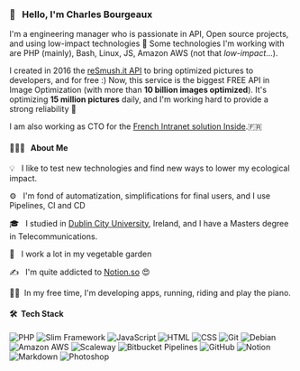 ### 👋  &nbsp; Hello, I'm Charles Bourgeaux

I'm a engineering manager who is passionate in API, Open source projects, and using low-impact technologies 🌱
Some technologies I'm working with are PHP (mainly), Bash, Linux, JS, Amazon AWS (not that *low-impact*...).

I created in 2016 the [reSmush.it API](https://resmush.it) to bring optimized pictures to developers, and for free :) 
Now, this service is the biggest FREE API in Image Optimization (with more than **10 billion images optimized**). It's optimizing **15 million pictures** daily, and I'm working hard to provide a strong reliability 💪

I am also working as CTO for the [French Intranet solution Inside](https://www.intranet-inside.com/).🇫🇷 



#### 👨🏻‍💻 &nbsp; About Me

💡 &nbsp; I like to test new technologies and find new ways to lower my ecological impact.

⚙️ &nbsp; I'm fond of automatization, simplifications for final users, and I use Pipelines, CI and CD

🎓 &nbsp; I studied in [Dublin City University](https://www.dcu.ie), Ireland, and I have a Masters degree in Telecommunications. 

🌱 &nbsp; I work a lot in my vegetable garden

✍️ &nbsp; I'm quite addicted to [Notion.so](https://notion.so) 😍

🏃‍♂️&nbsp; In my free time, I'm developing apps, running, riding and play the piano.


#### 🛠 &nbsp;Tech Stack

![PHP](https://img.shields.io/badge/-PHP-05122A?style=flat&logo=php)
![Slim Framework](https://img.shields.io/badge/-Slim%20Framework-05122A?style=flat&logo=php)
![JavaScript](https://img.shields.io/badge/-JavaScript-05122A?style=flat&logo=javascript)
![HTML](https://img.shields.io/badge/-HTML-05122A?style=flat&logo=HTML5)
![CSS](https://img.shields.io/badge/-CSS-05122A?style=flat&logo=CSS3&logoColor=1572B6)
![Git](https://img.shields.io/badge/-Git-05122A?style=flat&logo=git)
![Debian](https://img.shields.io/badge/-Debian-05122A?style=flat&logo=debian)
![Amazon AWS](https://img.shields.io/badge/-Amazon%20AWS-05122A?style=flat&logo=amazon)
![Scaleway](https://img.shields.io/badge/-Scaleway-05122A?style=flat&logo=linux)
![Bitbucket Pipelines](https://img.shields.io/badge/-Bitbucket%20Pipelines-05122A?style=flat&logo=git)
![GitHub](https://img.shields.io/badge/-GitHub-05122A?style=flat&logo=github)
![Notion](https://img.shields.io/badge/-Notion-05122A?style=flat&logo=notion)
![Markdown](https://img.shields.io/badge/-Markdown-05122A?style=flat&logo=markdown)
![Photoshop](https://img.shields.io/badge/-Photoshop-05122A?style=flat&logo=adobe-photoshop)
